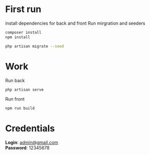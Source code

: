 # First run
install dependencies for back and front
Run mirgration and seeders
```bash
composer install
npm install

php artisan migrate --seed
```


# Work

Run back
```bash
php artisan serve
```

Run front

```bash
npm run build
```


# Credentials

**Login**: admin@gmail.com \
**Password**: 12345678
